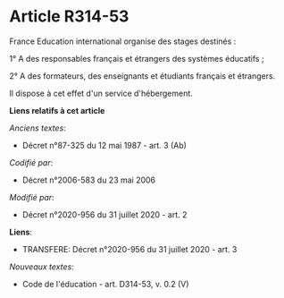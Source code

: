 # Article R314-53

France Education international organise des stages destinés :

1° A des responsables français et étrangers des systèmes éducatifs ;

2° A des formateurs, des enseignants et étudiants français et étrangers.

Il dispose à cet effet d'un service d'hébergement.

**Liens relatifs à cet article**

_Anciens textes_:

  - Décret n°87-325 du 12 mai 1987 - art. 3 (Ab)

_Codifié par_:

  - Décret n°2006-583 du 23 mai 2006

_Modifié par_:

  - Décret n°2020-956 du 31 juillet 2020 - art. 2

**Liens**:

  - TRANSFERE: Décret n°2020-956 du 31 juillet 2020 - art. 3

_Nouveaux textes_:

  - Code de l'éducation - art. D314-53, v. 0.2 (V)
